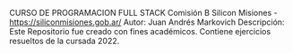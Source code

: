 CURSO DE PROGRAMACION FULL STACK
Comisión B
Silicon Misiones - https://siliconmisiones.gob.ar/
Autor: 
        Juan Andrés Markovich
Descripción:
        Este Repositorio fue creado con fines académicos. Contiene ejercicios resueltos de la cursada 2022.

